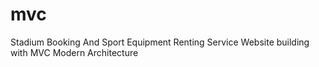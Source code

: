 # mvc
Stadium Booking And Sport Equipment Renting Service Website building with MVC Modern Architecture
